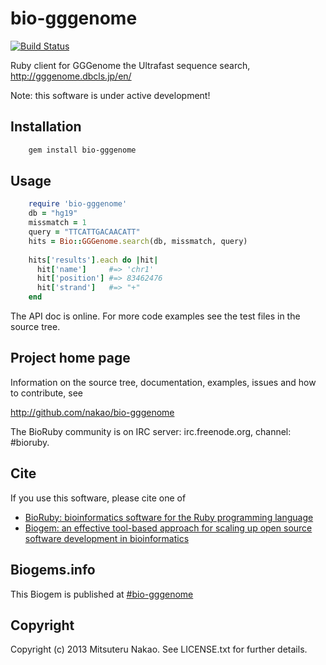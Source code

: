 # bio-gggenome

[![Build Status](https://secure.travis-ci.org/nakao/bio-gggenome.png)](http://travis-ci.org/nakao/bio-gggenome)

Ruby client for GGGenome the Ultrafast sequence search, http://gggenome.dbcls.jp/en/

Note: this software is under active development!

## Installation

```sh
    gem install bio-gggenome
```

## Usage

```ruby
    require 'bio-gggenome'
    db = "hg19"
    missmatch = 1
    query = "TTCATTGACAACATT"
    hits = Bio::GGGenome.search(db, missmatch, query)
    
    hits['results'].each do |hit|
      hit['name']     #=> 'chr1'
      hit['position'] #=> 83462476
      hit['strand']   #=> "+"
    end
```

The API doc is online. For more code examples see the test files in
the source tree.
        
## Project home page

Information on the source tree, documentation, examples, issues and
how to contribute, see

  http://github.com/nakao/bio-gggenome

The BioRuby community is on IRC server: irc.freenode.org, channel: #bioruby.

## Cite

If you use this software, please cite one of
  
* [BioRuby: bioinformatics software for the Ruby programming language](http://dx.doi.org/10.1093/bioinformatics/btq475)
* [Biogem: an effective tool-based approach for scaling up open source software development in bioinformatics](http://dx.doi.org/10.1093/bioinformatics/bts080)

## Biogems.info

This Biogem is published at [#bio-gggenome](http://biogems.info/index.html)

## Copyright

Copyright (c) 2013 Mitsuteru Nakao. See LICENSE.txt for further details.

